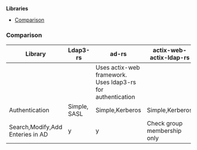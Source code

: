 **Libraries**
- [Comparison](#com)

<a name=com></a>
### Comparison
| Library | Ldap3-rs | ad-rs | actix-web-actix-ldap-rs | rust-activedirectory | ad-rs-lite |
|---|---|---|---|---|---|
|||Uses actix-web framework. Uses ldap3-rs for authentication||||
|Authentication|Simple, SASL|Simple,Kerberos|Simple,Kerberos|Simple,Kerberos|Simple,Kerberos|
|Search,Modify,Add Enteries in AD|y|y|Check group membership only|Search,modify,add|Search,modify,add|

